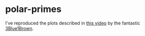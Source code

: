 # polar-primes

I've reproduced the plots described in [this video](https://www.youtube.com/watch?v=EK32jo7i5LQ&ab_channel=3Blue1Brown) by the fantastic [3Blue1Brown](https://www.youtube.com/channel/UCYO_jab_esuFRV4b17AJtAw). 
